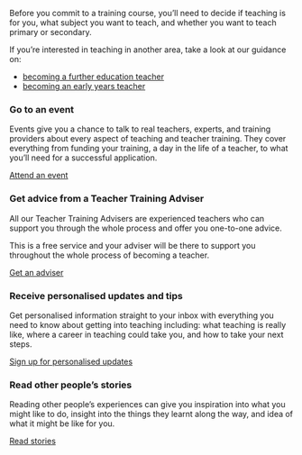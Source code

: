 Before you commit to a training course, you’ll need to decide if teaching is for you, what subject you want to teach, and whether you want to teach primary or secondary.

If you’re interested in teaching in another area, take a look at our guidance on:
* [becoming a further education teacher](further-education-teacher-training)
* [becoming an early years teacher](/early-years-teaching-training)

### Go to an event
Events give you a chance to talk to real teachers, experts, and training providers about every aspect of teaching and teacher training. They cover everything from funding your training, a day in the life of a teacher, to what you’ll need for a successful application.

<p class="call-to-action__action">
  <a href="/events" class="button">Attend an event</a>
</p>

### Get advice from a Teacher Training Adviser
All our Teacher Training Advisers are experienced teachers who can support you through the whole process and offer you one-to-one advice.

This is a free service and your adviser will be there to support you throughout the whole process of becoming a teacher.

<p class="call-to-action__action">
  <a href="/tta-service" class="button">Get an adviser</a>
</p>

### Receive personalised updates and tips
Get personalised information straight to your inbox with everything you need to know about getting into teaching including: what teaching is really like, where a career in teaching could take you, and how to take your next steps.

<p class="call-to-action__action">
  <a href="/mailinglist/signup" class="button">Sign up for personalised updates</a>
</p>  

### Read other people’s stories
Reading other people’s experiences can give you inspiration into what you might like to do, insight into the things they learnt along the way, and idea of what it might be like for you.

<p class="call-to-action__action">
  <a href="/my-story-into-teaching" class="button">Read stories</a>
</p>  
